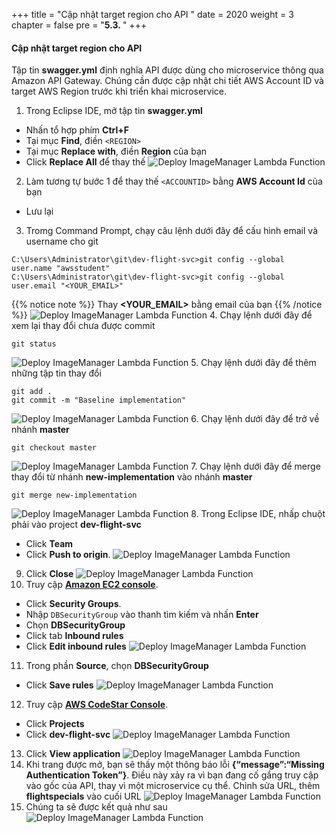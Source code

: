 +++
title = "Cập nhật target region cho API "
date = 2020
weight = 3
chapter = false
pre = "<b>5.3. </b>"
+++
#### Cập nhật target region cho API 

Tập tin **swagger.yml** định nghĩa API được dùng cho microservice thông qua Amazon API Gateway. Chúng cần được cập nhật chi tiết AWS Account ID và target AWS Region trước khi triển khai microservice.
1. Trong Eclipse IDE, mở tập tin **swagger.yml**
* Nhấn tổ hợp phím **Ctrl+F**
* Tại mục **Find**, điền ```<REGION>```
* Tại mục **Replace with**, điền **Region** của bạn  
* Click **Replace All** để thay thế
![Deploy ImageManager Lambda Function](/images/5-use-codestar-orchestration/5.3-update-target-region/update-target-region-001.png?featherlight=false&width=90pc)
2. Làm tương tự bước 1 để thay thế ```<ACCOUNTID>``` bằng **AWS Account Id** của bạn
* Lưu lại
3. Tromg Command Prompt, chạy câu lệnh dưới đây để cấu hình email và username cho git
```
C:\Users\Administrator\git\dev-flight-svc>git config --global user.name "awsstudent"
C:\Users\Administrator\git\dev-flight-svc>git config --global user.email "<YOUR_EMAIL>"
```
{{% notice note %}} 
Thay **<YOUR_EMAIL>** bằng email của bạn
{{% /notice %}}
![Deploy ImageManager Lambda Function](/images/5-use-codestar-orchestration/5.3-update-target-region/update-target-region-002.png?featherlight=false&width=60pc)
4. Chạy lệnh dưới đây để xem lại thay đổi chưa được commit
```
git status
```
![Deploy ImageManager Lambda Function](/images/5-use-codestar-orchestration/5.3-update-target-region/update-target-region-003.png?featherlight=false&width=60pc)
5. Chạy lệnh dưới đây để thêm những tập tin thay đổi
```
git add .
git commit -m "Baseline implementation"
```
![Deploy ImageManager Lambda Function](/images/5-use-codestar-orchestration/5.3-update-target-region/update-target-region-004.png?featherlight=false&width=60pc)
6. Chạy lệnh dưới đây để trở về nhánh **master**
```
git checkout master
```
![Deploy ImageManager Lambda Function](/images/5-use-codestar-orchestration/5.3-update-target-region/update-target-region-005.png?featherlight=false&width=60pc)
7. Chạy lệnh dưới đây để merge thay đổi từ nhánh **new-implementation** vào nhánh **master**
```
git merge new-implementation
```
![Deploy ImageManager Lambda Function](/images/5-use-codestar-orchestration/5.3-update-target-region/update-target-region-006.png?featherlight=false&width=60pc)
8. Trong Eclipse IDE, nhấp chuột phải vào project **dev-flight-svc** 
* Click **Team** 
* Click **Push to origin**. 
![Deploy ImageManager Lambda Function](/images/5-use-codestar-orchestration/5.3-update-target-region/update-target-region-007.png?featherlight=false&width=90pc)
9. Click **Close**
![Deploy ImageManager Lambda Function](/images/5-use-codestar-orchestration/5.3-update-target-region/update-target-region-008.png?featherlight=false&width=90pc)
10. Truy cập [**Amazon EC2 console**](https://console.aws.amazon.com/ec2/).
* Click **Security Groups**.
* Nhập ```DBSecurityGroup``` vào thanh tìm kiếm và nhấn **Enter**
* Chọn **DBSecurityGroup**
* Click tab **Inbound rules**
* Click **Edit inbound rules**
![Deploy ImageManager Lambda Function](/images/5-use-codestar-orchestration/5.3-update-target-region/update-target-region-009.png?featherlight=false&width=90pc)
11. Trong phần **Source**, chọn **DBSecurityGroup**
* Click **Save rules**
![Deploy ImageManager Lambda Function](/images/5-use-codestar-orchestration/5.3-update-target-region/update-target-region-010.png?featherlight=false&width=90pc)
12. Truy cập [**AWS CodeStar Console**](https://console.aws.amazon.com/codesuite/codestar/home).
* Click **Projects**
* Click **dev-flight-svc**
![Deploy ImageManager Lambda Function](/images/5-use-codestar-orchestration/5.3-update-target-region/update-target-region-011.png?featherlight=false&width=90pc)
13. Click **View application**
![Deploy ImageManager Lambda Function](/images/5-use-codestar-orchestration/5.3-update-target-region/update-target-region-012.png?featherlight=false&width=90pc)
14. Khi trang được mở, bạn sẽ thấy một thông báo lỗi **{“message”:“Missing Authentication Token”}**. Điều này xảy ra vì bạn đang cố gắng truy cập vào gốc của API, thay vì một microservice cụ thể. Chỉnh sửa URL, thêm **flightspecials** vào cuối URL
![Deploy ImageManager Lambda Function](/images/5-use-codestar-orchestration/5.3-update-target-region/update-target-region-013.png?featherlight=false&width=90pc)
15. Chúng ta sẽ được kết quả như sau
![Deploy ImageManager Lambda Function](/images/5-use-codestar-orchestration/5.3-update-target-region/update-target-region-014.png?featherlight=false&width=90pc)